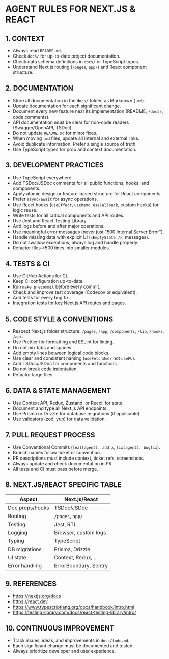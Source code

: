 # AGENT RULES FOR NEXT.JS & REACT

## 1. CONTEXT

- Always read `README.md`.
- Check `docs/` for up-to-date project documentation.
- Check data schema definitions in `docs/` or TypeScript types.
- Understand Next.js routing (`/pages`, `app/`) and React component structure.

## 2. DOCUMENTATION

- Store all documentation in the `docs/` folder, as Markdown (`.md`).
- Update documentation for each significant change.
- Document every new feature near its implementation (README, `/docs/`, code comments).
- API documentation must be clear for non-code readers (Swagger/OpenAPI, TSDoc).
- Do not update `README.md` for minor fixes.
- When moving `.md` files, update all internal and external links.
- Avoid duplicate information. Prefer a single source of truth.
- Use TypeScript types for prop and context documentation.

## 3. DEVELOPMENT PRACTICES

- Use TypeScript everywhere.
- Add TSDoc/JSDoc comments for all public functions, hooks, and components.
- Apply atomic design or feature-based structure for React components.
- Prefer `async/await` for async operations.
- Use React hooks (`useEffect`, `useMemo`, `useCallback`, custom hooks) for logic reuse.
- Write tests for all critical components and API routes.
- Use Jest and React Testing Library.
- Add logs before and after major operations.
- Use meaningful error messages (never just "500 Internal Server Error").
- Handle missing data with explicit UI (`<EmptyState />`, messages).
- Do not swallow exceptions; always log and handle properly.
- Refactor files >500 lines into smaller modules.

## 4. TESTS & CI

- Use GitHub Actions for CI.
- Keep CI configuration up-to-date.
- Run `make precommit` before every commit.
- Check and improve test coverage (Codecov or equivalent).
- Add tests for every bug fix.
- Integration tests for key Next.js API routes and pages.

## 5. CODE STYLE & CONVENTIONS

- Respect Next.js folder structure: `/pages`, `/app`, `/components`, `/lib`, `/hooks`, `/api`.
- Use Prettier for formatting and ESLint for linting.
- Do not mix tabs and spaces.
- Add empty lines between logical code blocks.
- Use clear and consistent naming (`useFetchUser` not `useFU`).
- Add TSDoc/JSDoc for components and functions.
- Do not break code indentation.
- Refactor large files.

## 6. DATA & STATE MANAGEMENT

- Use Context API, Redux, Zustand, or Recoil for state.
- Document and type all Next.js API endpoints.
- Use Prisma or Drizzle for database migrations (if applicable).
- Use validators (zod, yup) for data validation.

## 7. PULL REQUEST PROCESS

- Use Conventional Commits (`feat(agent): add x`, `fix(agent): bugfix`).
- Branch names follow ticket or convention.
- PR descriptions must include context, ticket refs, screenshots.
- Always update and check documentation in PR.
- All tests and CI must pass before merge.

## 8. NEXT.JS/REACT SPECIFIC TABLE

| Aspect               | Next.js/React         |
|----------------------|----------------------|
| Doc props/hooks      | TSDoc/JSDoc          |
| Routing              | `/pages`, `app/`     |
| Testing              | Jest, RTL            |
| Logging              | Browser, custom logs |
| Typing               | TypeScript           |
| DB migrations        | Prisma, Drizzle      |
| UI state             | Context, Redux, ...  |
| Error handling       | ErrorBoundary, Sentry|

## 9. REFERENCES

- https://nextjs.org/docs
- https://react.dev
- https://www.typescriptlang.org/docs/handbook/intro.html
- https://testing-library.com/docs/react-testing-library/intro/

## 10. CONTINUOUS IMPROVEMENT

- Track issues, ideas, and improvements in `docs/todo.md`.
- Each significant change must be documented and tested.
- Always prioritize developer and user experience.

